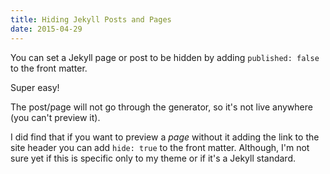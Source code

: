 ```yaml
---
title: Hiding Jekyll Posts and Pages
date: 2015-04-29
---
```


You can set a Jekyll page or post to be hidden by adding `published: false` to the front matter.

Super easy!

The post/page will not go through the generator, so it's not live anywhere (you can't preview it).

I did find that if you want to preview a _page_ without it adding the link to the site header you can add `hide: true` to the front matter. Although, I'm not sure yet if this is specific only to my theme or if it's a Jekyll standard.
